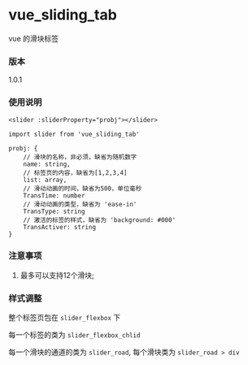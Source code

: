 # vue_sliding_tab

vue 的滑块标签

### 版本

1.0.1

### 使用说明

    <slider :sliderProperty="probj"></slider>

    import slider from 'vue_sliding_tab'

    probj: {
        // 滑块的名称，非必须，缺省为随机数字
        name: string,
        // 标签页的内容，缺省为[1,2,3,4]
        list: array,
        // 滑动动画的时间，缺省为500，单位毫秒
        TransTime: number
        // 滑动动画的类型，缺省为 'ease-in'
        TransType: string
        // 激活的标签的样式，缺省为 'background: #000'
        TransActiver: string
    }

### 注意事项

1. 最多可以支持12个滑块;

### 样式调整

整个标签页包在 `slider_flexbox` 下
 
每一个标签的类为 `slider_flexbox_chlid`

每一个滑块的通道的类为 `slider_road`, 每个滑块类为 `slider_road > div`



